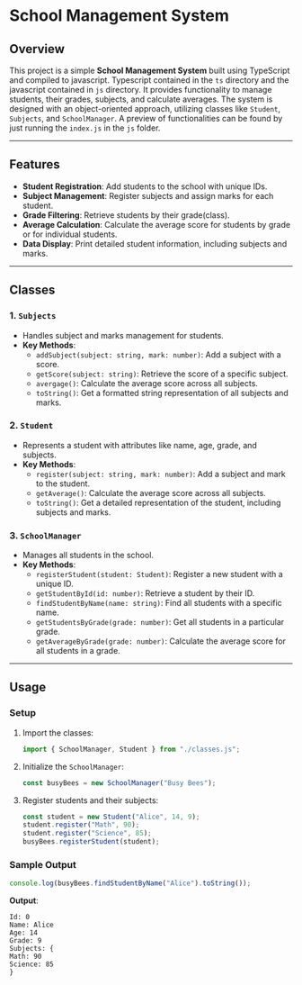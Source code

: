 # **School Management System**

## **Overview**

This project is a simple **School Management System** built using TypeScript and compiled to javascript. Typescript contained in the `ts` directory and the javascript contained in `js` directory. It provides functionality to manage students, their grades, subjects, and calculate averages. The system is designed with an object-oriented approach, utilizing classes like `Student`, `Subjects`, and `SchoolManager`. A preview of functionalities can be found by just running the `index.js` in the `js` folder.

---

## **Features**

- **Student Registration**: Add students to the school with unique IDs.
- **Subject Management**: Register subjects and assign marks for each student.
- **Grade Filtering**: Retrieve students by their grade(class).
- **Average Calculation**: Calculate the average score for students by grade or for individual students.
- **Data Display**: Print detailed student information, including subjects and marks.

---

## **Classes**

### **1. `Subjects`**

- Handles subject and marks management for students.
- **Key Methods**:
  - `addSubject(subject: string, mark: number)`: Add a subject with a score.
  - `getScore(subject: string)`: Retrieve the score of a specific subject.
  - `avergage()`: Calculate the average score across all subjects.
  - `toString()`: Get a formatted string representation of all subjects and marks.

### **2. `Student`**

- Represents a student with attributes like name, age, grade, and subjects.
- **Key Methods**:
  - `register(subject: string, mark: number)`: Add a subject and mark to the student.
  - `getAverage()`: Calculate the average score across all subjects.
  - `toString()`: Get a detailed representation of the student, including subjects and marks.

### **3. `SchoolManager`**

- Manages all students in the school.
- **Key Methods**:
  - `registerStudent(student: Student)`: Register a new student with a unique ID.
  - `getStudentById(id: number)`: Retrieve a student by their ID.
  - `findStudentByName(name: string)`: Find all students with a specific name.
  - `getStudentsByGrade(grade: number)`: Get all students in a particular grade.
  - `getAverageByGrade(grade: number)`: Calculate the average score for all students in a grade.

---

## **Usage**

### **Setup**

1. Import the classes:

   ```javascript
   import { SchoolManager, Student } from "./classes.js";
   ```

2. Initialize the `SchoolManager`:

   ```javascript
   const busyBees = new SchoolManager("Busy Bees");
   ```

3. Register students and their subjects:

   ```javascript
   const student = new Student("Alice", 14, 9);
   student.register("Math", 90);
   student.register("Science", 85);
   busyBees.registerStudent(student);
   ```

### **Sample Output**

```javascript
console.log(busyBees.findStudentByName("Alice").toString());
```

**Output**:

```text
Id: 0
Name: Alice
Age: 14
Grade: 9
Subjects: {
Math: 90
Science: 85
}
```
